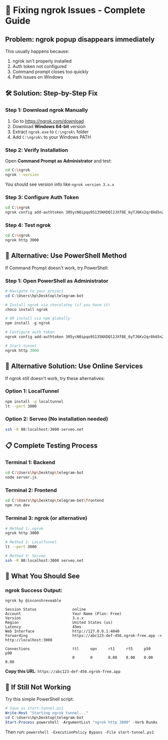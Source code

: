 # 🔧 Fixing ngrok Issues - Complete Guide

## Problem: ngrok popup disappears immediately

This usually happens because:
1. ngrok isn't properly installed
2. Auth token not configured
3. Command prompt closes too quickly
4. Path issues on Windows

## 🛠️ Solution: Step-by-Step Fix

### Step 1: Download ngrok Manually
1. Go to https://ngrok.com/download
2. Download **Windows 64-bit** version
3. Extract `ngrok.exe` to `C:\ngrok\` folder
4. Add `C:\ngrok\` to your Windows PATH

### Step 2: Verify Installation
Open **Command Prompt as Administrator** and test:
```bash
cd C:\ngrok
ngrok --version
```
You should see version info like `ngrok version 3.x.x`

### Step 3: Configure Auth Token
```bash
cd C:\ngrok
ngrok config add-authtoken 305ycN0ipqo9S135NXDQl2JXf8E_6yTJ6Kv2qr8k65nZZnEM6
```

### Step 4: Test ngrok
```bash
cd C:\ngrok
ngrok http 3000
```

## 🚀 Alternative: Use PowerShell Method

If Command Prompt doesn't work, try PowerShell:

### Step 1: Open PowerShell as Administrator
```powershell
# Navigate to your project
cd C:\Users\hp\Desktop\telegram-bot

# Install ngrok via chocolatey (if you have it)
choco install ngrok

# OR install via npm globally
npm install -g ngrok

# Configure auth token
ngrok config add-authtoken 305ycN0ipqo9S135NXDQl2JXf8E_6yTJ6Kv2qr8k65nZZnEM6

# Start tunnel
ngrok http 3000
```

## 🔄 Alternative Solution: Use Online Services

If ngrok still doesn't work, try these alternatives:

### Option 1: LocalTunnel
```bash
npm install -g localtunnel
lt --port 3000
```

### Option 2: Serveo (No installation needed)
```bash
ssh -R 80:localhost:3000 serveo.net
```

## 📋 Complete Testing Process

### Terminal 1: Backend
```bash
cd C:\Users\hp\Desktop\telegram-bot
node server.js
```

### Terminal 2: Frontend
```bash
cd C:\Users\hp\Desktop\telegram-bot\frontend
npm run dev
```

### Terminal 3: ngrok (or alternative)
```bash
# Method 1: ngrok
ngrok http 3000

# Method 2: LocalTunnel
lt --port 3000

# Method 3: Serveo
ssh -R 80:localhost:3000 serveo.net
```

## 🎯 What You Should See

### ngrok Success Output:
```
ngrok by @inconshreveable

Session Status                online
Account                       Your Name (Plan: Free)
Version                       3.x.x
Region                        United States (us)
Latency                       45ms
Web Interface                 http://127.0.0.1:4040
Forwarding                    https://abc123-def-456.ngrok-free.app -> http://localhost:3000

Connections                   ttl     opn     rt1     rt5     p50     p90
                              0       0       0.00    0.00    0.00    0.00
```

**Copy this URL**: `https://abc123-def-456.ngrok-free.app`

## 🔧 If Still Not Working

Try this simple PowerShell script:

```powershell
# Save as start-tunnel.ps1
Write-Host "Starting ngrok tunnel..."
cd C:\Users\hp\Desktop\telegram-bot
Start-Process powershell -ArgumentList "ngrok http 3000" -Verb RunAs
```

Then run: `powershell -ExecutionPolicy Bypass -File start-tunnel.ps1`
